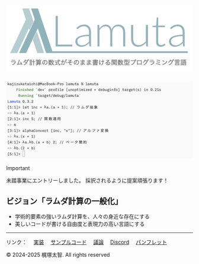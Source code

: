 # ![Banner](docs/static/banner.png)

![image](docs/static/lambda.png)

> [!IMPORTANT]
> 未踏事業にエントリーしました。
> 採択されるように提案頑張ります！

## ビジョン「ラムダ計算の一般化」
- 学術的要素の強いラムダ計算を、人々の身近な存在にする
- 美しいコードが書ける自由度と表現力の高い言語にする

---

リンク：
　[実装](src/main.rs)
　[サンプルコード](/example)
　[議論](https://github.com/KajizukaTaichi/lamuta/discussions/)
　[Discord](https://discord.gg/qWnHhjpzm4)
　[パンフレット](https://kajizukataichi.github.io/lamuta/static/brochure.png)

&copy; 2024-2025 梶塚太智. All rights reserved
